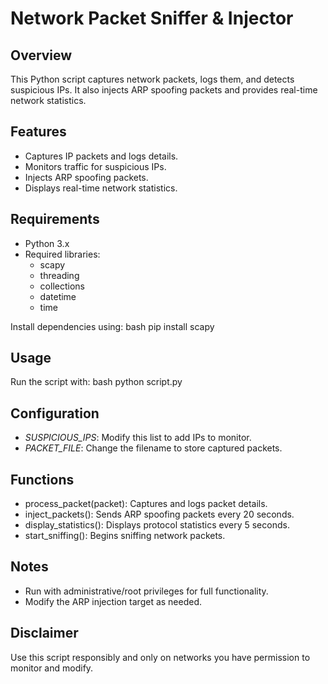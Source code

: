 # Network Packet Sniffer & Injector

## Overview
This Python script captures network packets, logs them, and detects suspicious IPs. It also injects ARP spoofing packets and provides real-time network statistics.

## Features
- Captures IP packets and logs details.
- Monitors traffic for suspicious IPs.
- Injects ARP spoofing packets.
- Displays real-time network statistics.

## Requirements
- Python 3.x
- Required libraries:
  - scapy
  - threading
  - collections
  - datetime
  - time

Install dependencies using:
bash
pip install scapy


## Usage
Run the script with:
bash
python script.py


## Configuration
- *SUSPICIOUS_IPS*: Modify this list to add IPs to monitor.
- *PACKET_FILE*: Change the filename to store captured packets.

## Functions
- process_packet(packet): Captures and logs packet details.
- inject_packets(): Sends ARP spoofing packets every 20 seconds.
- display_statistics(): Displays protocol statistics every 5 seconds.
- start_sniffing(): Begins sniffing network packets.

## Notes
- Run with administrative/root privileges for full functionality.
- Modify the ARP injection target as needed.

## Disclaimer
Use this script responsibly and only on networks you have permission to monitor and modify.
